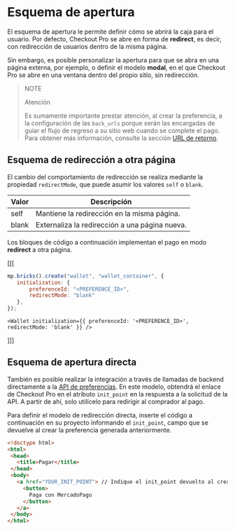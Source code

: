 # Esquema de apertura

El esquema de apertura le permite definir cómo se abrirá la caja para el usuario. Por defecto, Checkout Pro se abre en forma de **redirect**, es decir, con redirección de usuarios dentro de la misma página.

Sin embargo, es posible personalizar la apertura para que se abra en una página externa, por ejemplo, o definir el modelo **modal**, en el que Checkout Pro se abre en una ventana dentro del propio sitio, sin redirección.

> NOTE
> 
> Atención
>
> Es sumamente importante prestar atención, al crear la preferencia, a la configuración de las `back_urls` porque serán las encargadas de guiar el flujo de regreso a su sitio web cuando se complete el pago. Para obtener más información, consulte la sección [URL de retorno](/developers/es/docs/checkout-pro/checkout-customization/user-interface/redirection).

## Esquema de redirección a otra página

El cambio del comportamiento de redirección se realiza mediante la propiedad `redirectMode`, que puede asumir los valores `self` o `blank`.

| Valor | Descripción |
| --- |--- |
| self | Mantiene la redirección en la misma página. |
| blank | Externaliza la redirección a una página nueva. |

Los bloques de código a continuación implementan el pago en modo **redirect** a otra página.

[[[
```Javascript
mp.bricks().create("wallet", "wallet_container", {
   initialization: {
       preferenceId: "<PREFERENCE_ID>",
       redirectMode: "blank"
   },
});
```
```react-jsx
<Wallet initialization={{ preferenceId: '<PREFERENCE_ID>', redirectMode: 'blank' }} />
```
]]]

## Esquema de apertura directa

También es posible realizar la integración a través de llamadas de backend directamente a la [API de preferencias](/developers/es/reference/preferences/_checkout_preferences/post). En este modelo, obtendrá el enlace de Checkout Pro en el atributo `init_point` en la respuesta a la solicitud de la API. A partir de ahí, solo utilícelo para redirigir al comprador al pago.

Para definir el modelo de redirección directa, inserte el código a continuación en su proyecto informando el `init_point`, campo que se devuelve al crear la preferencia generada anteriormente.

```html
<!doctype html>
<html>
 <head>
   <title>Pagar</title>
 </head>
 <body>
   <a href="YOUR_INIT_POINT"> // Indique el init_point devuelto al crear la preferencia
     <button>
       Paga con MercadoPago
     </button>
   </a>
 </body>
</html>
```